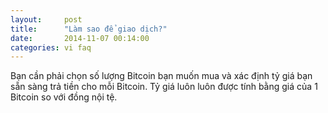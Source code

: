 ```yaml
---
layout:     post
title:      "Làm sao để giao dịch?"
date:       2014-11-07 00:14:00
categories: vi faq
---
```


Bạn cần phải chọn số lượng Bitcoin bạn muốn mua và xác định tỷ giá bạn sẵn sàng trả tiền cho mỗi Bitcoin. Tỷ giá luôn luôn được tính bằng giá của 1 Bitcoin so với đồng nội tệ.